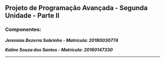 ## Projeto de Programação Avançada - Segunda Unidade - Parte II

### Componentes:

**_Jeremias Bezerra Sobrinho - Matrícula: 20180030774_**

**_Kaline Souza dos Santos - Matrícula: 20160147330_**
<hr>